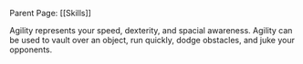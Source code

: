 Parent Page: [[Skills]]

Agility represents your speed, dexterity, and spacial awareness. Agility can be used to vault over an object, run quickly, dodge obstacles, and juke your opponents. 